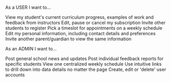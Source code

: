 As a USER I want to...

View my student's current curriculum progress, examples of work and feedback from instructors
Edit, pause or cancel my subscription
Invite other students to register
Pick a timeslot for appointments on a weekly schedule
Edit my personal information, including contact details and preferences
Invite another parent/guardian to view the same information


As an ADMIN I want to...

Post general school news and updates
Post individual feedback reports for specific students
View one centralized weekly schedule
Use intuitive links to drill down into data details no matter the page
Create, edit or 'delete' user accounts